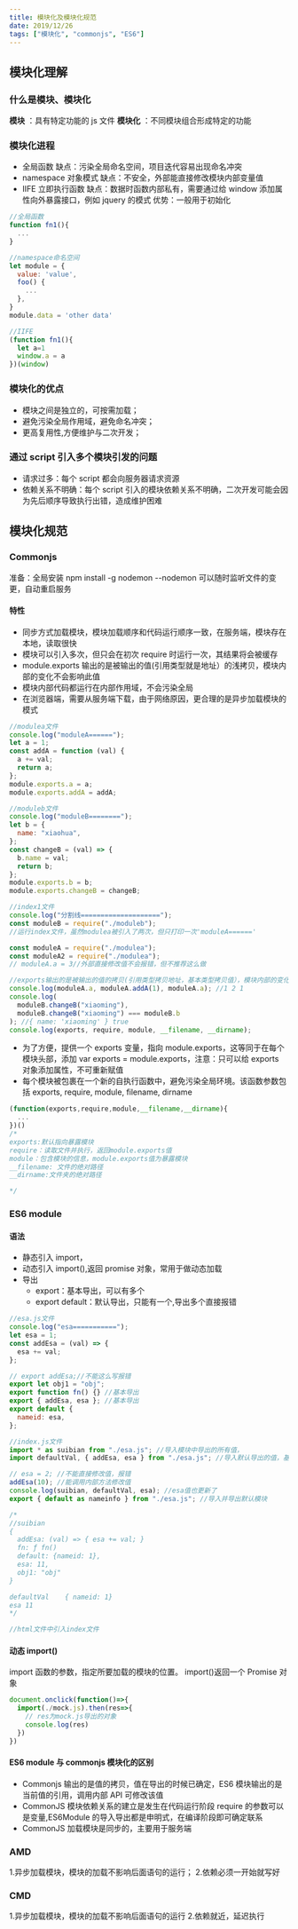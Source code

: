 ```yaml
---
title: 模块化及模块化规范
date: 2019/12/26
tags: ["模块化", "commonjs", "ES6"]
---
```


## 模块化理解

### 什么是模块、模块化

**模块** ：具有特定功能的 js 文件
**模块化** ：不同模块组合形成特定的功能

### 模块化进程

- 全局函数
  缺点：污染全局命名空间，项目迭代容易出现命名冲突
- namespace 对象模式
  缺点：不安全，外部能直接修改模块内部变量值
- IIFE 立即执行函数
  缺点：数据时函数内部私有，需要通过给 window 添加属性向外暴露接口，例如 jquery 的模式
  优势：一般用于初始化

```javascript
//全局函数
function fn1(){
  ...
}

//namespace命名空间
let module = {
  value: 'value',
  foo() {
    ...
  },
}
module.data = 'other data'

//IIFE
(function fn1(){
  let a=1
  window.a = a
})(window)
```

### 模块化的优点

- 模块之间是独立的，可按需加载；
- 避免污染全局作用域，避免命名冲突；
- 更高复用性,方便维护与二次开发；

### 通过 script 引入多个模块引发的问题

- 请求过多：每个 script 都会向服务器请求资源
- 依赖关系不明确：每个 script 引入的模块依赖关系不明确，二次开发可能会因为先后顺序导致执行出错，造成维护困难

## 模块化规范

### Commonjs

准备：全局安装 npm install -g nodemon
--nodemon 可以随时监听文件的变更，自动重启服务

#### 特性

- 同步方式加载模块，模块加载顺序和代码运行顺序一致，在服务端，模块存在本地，读取很快
- 模块可以引入多次，但只会在初次 require 时运行一次，其结果将会被缓存
- module.exports 输出的是被输出的值(引用类型就是地址）的浅拷贝，模块内部的变化不会影响此值
- 模块内部代码都运行在内部作用域，不会污染全局
- 在浏览器端，需要从服务端下载，由于网络原因，更合理的是异步加载模块的模式

```js
//modulea文件
console.log("moduleA======");
let a = 1;
const addA = function (val) {
  a += val;
  return a;
};
module.exports.a = a;
module.exports.addA = addA;

//moduleb文件
console.log("moduleB========");
let b = {
  name: "xiaohua",
};
const changeB = (val) => {
  b.name = val;
  return b;
};
module.exports.b = b;
module.exports.changeB = changeB;

//index1文件
console.log("分割线====================");
const moduleB = require("./moduleb");
//运行index文件，虽然modulea被引入了两次，但只打印一次'moduleA======'

const moduleA = require("./modulea");
const moduleA2 = require("./modulea");
// moduleA.a = 3//外部直接修改值不会报错，但不推荐这么做

//exports输出的是被输出的值的拷贝(引用类型拷贝地址，基本类型拷贝值），模块内部的变化不会影响此值
console.log(moduleA.a, moduleA.addA(1), moduleA.a); //1 2 1
console.log(
  moduleB.changeB("xiaoming"),
  moduleB.changeB("xiaoming") === moduleB.b
); //{ name: 'xiaoming' } true
console.log(exports, require, module, __filename, __dirname);
```

- 为了方便，提供一个 exports 变量，指向 module.exports，这等同于在每个模块头部，添加 var exports = module.exports，注意：只可以给 exports 对象添加属性，不可重新赋值
- 每个模块被包裹在一个新的自执行函数中，避免污染全局环境。该函数参数包括 exports, require, module, filename, dirname

```js
(function(exports,require,module,__filename,__dirname){
  ...
})()
/*
exports:默认指向暴露模块
require：读取文件并执行，返回module.exports值
module：包含模块的信息，module.exports值为暴露模块
__filename: 文件的绝对路径
__dirname:文件夹的绝对路径

*/

```

### ES6 module

#### 语法

- 静态引入 import，
- 动态引入 import(),返回 promise 对象，常用于做动态加载
- 导出
  - export：基本导出，可以有多个
  - export default：默认导出，只能有一个,导出多个直接报错

```js
//esa.js文件
console.log("esa===========");
let esa = 1;
const addEsa = (val) => {
  esa += val;
};

// export addEsa;//不能这么写报错
export let obj1 = "obj";
export function fn() {} //基本导出
export { addEsa, esa }; //基本导出
export default {
  nameid: esa,
};

//index.js文件
import * as suibian from "./esa.js"; //导入模块中导出的所有值，
import defaultVal, { addEsa, esa } from "./esa.js"; //导入默认导出的值，基本导出的obj1的值

// esa = 2; //不能直接修改值，报错
addEsa(10); //能调用内部方法修改值
console.log(suibian, defaultVal, esa); //esa值也更新了
export { default as nameinfo } from "./esa.js"; //导入并导出默认模块

/* 
//suibian
{
  addEsa: (val) => { esa += val; }
  fn: ƒ fn()
  default: {nameid: 1},
  esa: 11,
  obj1: "obj"
} 

defaultVal    { nameid: 1}
esa 11
*/

//html文件中引入index文件
```

#### 动态 import()

import 函数的参数，指定所要加载的模块的位置。
import()返回一个 Promise 对象

```js
document.onclick(function()=>{
  import(./mock.js).then(res=>{
    // res为mock.js导出的对象
    console.log(res)
  })
})
```

#### ES6 module 与 commonjs 模块化的区别

- Commonjs 输出的是值的拷贝，值在导出的时候已确定，ES6 模块输出的是当前值的引用，调用内部 API 可修改该值
- CommonJS 模块依赖关系的建立是发生在代码运行阶段 require 的参数可以是变量,ES6Module 的导入导出都是申明式，在编译阶段即可确定联系
- CommonJS 加载模块是同步的，主要用于服务端

### AMD

1.异步加载模块，模块的加载不影响后面语句的运行； 2.依赖必须一开始就写好

### CMD

1.异步加载模块，模块的加载不影响后面语句的运行 2.依赖就近，延迟执行
